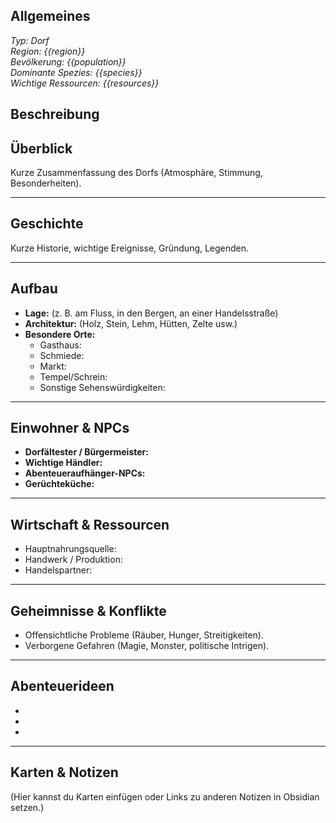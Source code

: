 ## Allgemeines
*Typ: Dorf*  
*Region: {{region}}*  
*Bevölkerung: {{population}}*  
*Dominante Spezies: {{species}}*  
*Wichtige Ressourcen: {{resources}}*  

## Beschreibung



## Überblick  
Kurze Zusammenfassung des Dorfs (Atmosphäre, Stimmung, Besonderheiten).

---

## Geschichte  
Kurze Historie, wichtige Ereignisse, Gründung, Legenden.

---

## Aufbau  
- **Lage:** (z. B. am Fluss, in den Bergen, an einer Handelsstraße)  
- **Architektur:** (Holz, Stein, Lehm, Hütten, Zelte usw.)  
- **Besondere Orte:**  
  - Gasthaus:  
  - Schmiede:  
  - Markt:  
  - Tempel/Schrein:  
  - Sonstige Sehenswürdigkeiten:  

---

## Einwohner & NPCs  
- **Dorfältester / Bürgermeister:**  
- **Wichtige Händler:**  
- **Abenteueraufhänger-NPCs:**  
- **Gerüchteküche:**  

---

## Wirtschaft & Ressourcen  
- Hauptnahrungsquelle:  
- Handwerk / Produktion:  
- Handelspartner:  

---

## Geheimnisse & Konflikte  
- Offensichtliche Probleme (Räuber, Hunger, Streitigkeiten).  
- Verborgene Gefahren (Magie, Monster, politische Intrigen).  

---

## Abenteuerideen  
-  
-  
-  

---

## Karten & Notizen  
(Hier kannst du Karten einfügen oder Links zu anderen Notizen in Obsidian setzen.)
